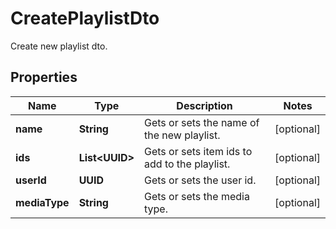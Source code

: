 

# CreatePlaylistDto

Create new playlist dto.

## Properties

| Name | Type | Description | Notes |
|------------ | ------------- | ------------- | -------------|
|**name** | **String** | Gets or sets the name of the new playlist. |  [optional] |
|**ids** | **List&lt;UUID&gt;** | Gets or sets item ids to add to the playlist. |  [optional] |
|**userId** | **UUID** | Gets or sets the user id. |  [optional] |
|**mediaType** | **String** | Gets or sets the media type. |  [optional] |



